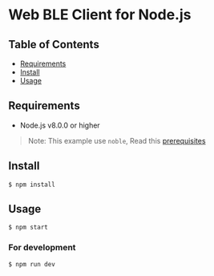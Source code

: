 # Web BLE Client for Node.js

## Table of Contents

* [Requirements](#requirements)
* [Install](#install)
* [Usage](#usage)

## Requirements

* Node.js v8.0.0 or higher

> Note: This example use `noble`, Read this [prerequisites](https://github.com/noble/noble#prerequisites)

## Install

```
$ npm install
```

## Usage

```
$ npm start
```

 ### For development

 ```
 $ npm run dev
 ```